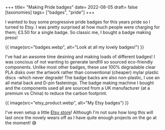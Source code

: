 +++
title= "Making Pride badges"
date= 2022-08-05
draft= false
[taxonomies]
tags= ["badges", "pride"]
+++

I wanted to buy some progressive pride badges for this years pride so I turned to Etsy. I was pretty surprised at how much people were charging for them; £3.50 for a single badge. So classic me, I bought a badge making press!

{{ image(src="badges.webp", alt="Look at all my lovely badges!") }}

I've had an awsome time desining and making loads of different badges! I was concious of not wanting to generate landfill so sourced eco-friendly components. Unlike most other badges, these use 100% degradable clear PLA disks over the artwork rather than conventional (cheaper) mylar plastic discs -which never degrade! The badge backs are also non-plastic, I use an all metal back and D-pin fastenings. The badge making machine I bought and the components used all are sourced from a UK manufacturer (at a premium vs China) to reduce the carbon footprint.

{{ image(src="etsy_product.webp", alt="My Etsy badges") }}

I've even setup a little [Etsy store](https://www.etsy.com/uk/shop/YorkshireRainbow)! Although I'm not sure how long this will last once the novely wears off as I have quite enough projects on the go at the moment! 😅
